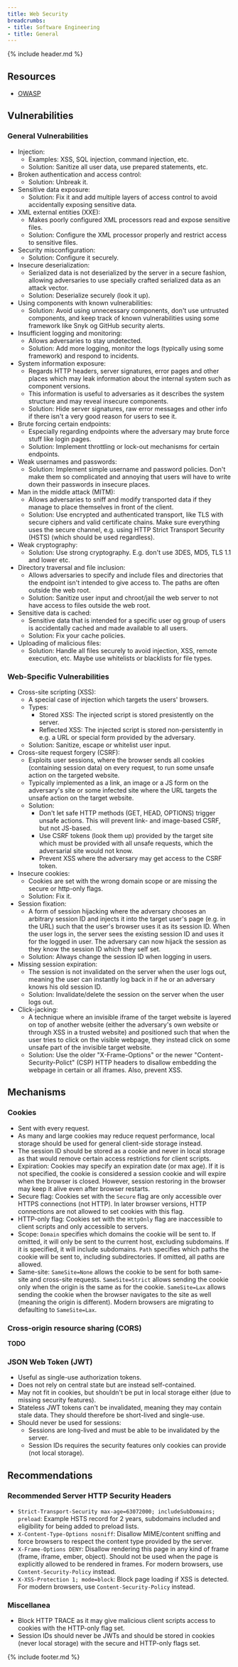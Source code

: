 ```yaml
---
title: Web Security
breadcrumbs:
- title: Software Engineering
- title: General
---
```

{% include header.md %}

## Resources

- [OWASP](https://owasp.org/)

## Vulnerabilities

### General Vulnerabilities

- Injection:
    - Examples: XSS, SQL injection, command injection, etc.
    - Solution: Sanitize all user data, use prepared statements, etc.
- Broken authentication and access control:
    - Solution: Unbreak it.
- Sensitive data exposure:
    - Solution: Fix it and add multiple layers of access control to avoid accidentally exposing sensitive data.
- XML external entities (XXE):
    - Makes poorly configured XML processors read and expose sensitive files.
    - Solution: Configure the XML processor properly and restrict access to sensitive files.
- Security misconfiguration:
    - Solution: Configure it securely.
- Insecure deserialization:
    - Serialized data is not deserialized by the server in a secure fashion, allowing adversaries to use specially crafted serialized data as an attack vector.
    - Solution: Deserialize securely (look it up).
- Using components with known vulnerabilities:
    - Solution: Avoid using unnecessary components, don't use untrusted components, and keep track of known vulnerabilities using some framework like Snyk og GitHub security alerts.
- Insufficient logging and monitoring:
    - Allows adversaries to stay undetected.
    - Solution: Add more logging, monitor the logs (typically using some framework) and respond to incidents.
- System information exposure:
    - Regards HTTP headers, server signatures, error pages and other places which may leak information about the internal system such as component versions.
    - This information is useful to adversaries as it describes the system structure and may reveal insecure components.
    - Solution: Hide server signatures, raw error messages and other info if there isn't a very good reason for users to see it.
- Brute forcing certain endpoints:
    - Especially regarding endpoints where the adversary may brute force stuff like login pages.
    - Solution: Implement throttling or lock-out mechanisms for certain endpoints.
- Weak usernames and passwords:
    - Solution: Implement simple username and password policies. Don't make them so complicated and annoying that users will have to write down their passwords in insecure places.
- Man in the middle attack (MITM):
    - Allows adversaries to sniff and modify transported data if they manage to place themselves in front of the client.
    - Solution: Use encrypted and authenticated transport, like TLS with secure ciphers and valid certificate chains. Make sure everything uses the secure channel, e.g. using HTTP Strict Transport Security (HSTS) (which should be used regardless).
- Weak cryptography:
    - Solution: Use strong cryptography. E.g. don't use 3DES, MD5, TLS 1.1 and lower etc.
- Directory traversal and file inclusion:
    - Allows adversaries to specify and include files and directories that the endpoint isn't intended to give access to. The paths are often outside the web root.
    - Solution: Sanitize user input and chroot/jail the web server to not have access to files outside the web root.
- Sensitive data is cached:
    - Sensitive data that is intended for a specific user og group of users is accidentally cached and made available to all users.
    - Solution: Fix your cache policies.
- Uploading of malicious files:
    - Solution: Handle all files securely to avoid injection, XSS, remote execution, etc. Maybe use whitelists or blacklists for file types.

### Web-Specific Vulnerabilities

- Cross-site scripting (XSS):
    - A special case of injection which targets the users' browsers.
    - Types:
        - Stored XSS: The injected script is stored presistently on the server.
        - Reflected XSS: The injected script is stored non-persistently in e.g. a URL or special form provided by the adversary.
    - Solution: Sanitize, escape or whitelist user input.
- Cross-site request forgery (CSRF):
    - Exploits user sessions, where the browser sends all cookies (containing session data) on every request, to run some unsafe action on the targeted website.
    - Typically implemented as a link, an image or a JS form on the adversary's site or some infected site where the URL targets the unsafe action on the target website.
    - Solution:
        - Don't let safe HTTP methods (GET, HEAD, OPTIONS) trigger unsafe actions. This will prevent link- and image-based CSRF, but not JS-based.
        - Use CSRF tokens (look them up) provided by the target site which must be provided with all unsafe requests, which the adversarial site would not know.
        - Prevent XSS where the adversary may get access to the CSRF token.
- Insecure cookies:
    - Cookies are set with the wrong domain scope or are missing the secure or http-only flags.
    - Solution: Fix it.
- Session fixation:
    - A form of session hijacking where the adversary chooses an arbitrary session ID and injects it into the target user's page (e.g. in the URL) such that the user's browser uses it as its session ID. When the user logs in, the server sees the existing session ID and uses it for the logged in user. The adversary can now hijack the session as they know the session ID which they self set.
    - Solution: Always change the session ID when logging in users.
- Missing session expiration:
    - The session is not invalidated on the server when the user logs out, meaning the user can instantly log back in if he or an adversary knows his old session ID.
    - Solution: Invalidate/delete the session on the server when the user logs out.
- Click-jacking:
    - A technique where an invisible iframe of the target website is layered on top of another website (either the adversary's own website or through XSS in a trusted website) and positioned such that when the user tries to click on the visible webpage, they instead click on some unsafe part of the invisible target website.
    - Solution: Use the older "X-Frame-Options" or the newer "Content-Security-Polict" (CSP) HTTP headers to disallow embedding the webpage in certain or all iframes. Also, prevent XSS.

## Mechanisms

### Cookies

- Sent with every request.
- As many and large cookies may reduce request performance, local storage should be used for general client-side storage instead.
- The session ID should be stored as a cookie and never in local storage as that would remove certain access restrictions for client scripts.
- Expiration: Cookies may specify an expiration date (or max age). If it is not specified, the cookie is considered a session cookie and will expire when the browser is closed. However, session restoring in the browser may keep it alive even after browser restarts.
- Secure flag: Cookies set with the `Secure` flag are only accessible over HTTPS connections (not HTTP). In later browser versions, HTTP connections are not allowed to set cookies with this flag.
- HTTP-only flag: Cookies set with the `HttpOnly` flag are inaccessible to client scripts and only accessible to servers.
- Scope: `Domain` specifies which domains the cookie will be sent to. If omitted, it will only be sent to the current host, excluding subdomains. If it is specified, it will include subdomains. `Path` specifies which paths the cookie will be sent to, including subdirectories. If omitted, all paths are allowed.
- Same-site: `SameSite=None` allows the cookie to be sent for both same-site and cross-site requests. `SameSite=Strict` allows sending the cookie only when the origin is the same as for the cookie. `SameSite=Lax` allows sending the cookie when the browser navigates to the site as well (meaning the origin is different). Modern browsers are migrating to defaulting to `SameSite=Lax`.

### Cross-origin resource sharing (CORS)

**TODO**

### JSON Web Token (JWT)

- Useful as single-use authorization tokens.
- Does not rely on central state but are instead self-contained.
- May not fit in cookies, but shouldn't be put in local storage either (due to missing security features).
- Stateless JWT tokens can't be invalidated, meaning they may contain stale data. They should therefore be short-lived and single-use.
- Should never be used for sessions:
    - Sessions are long-lived and must be able to be invalidated by the server.
    - Session IDs requires the security features only cookies can provide (not local storage).

## Recommendations

### Recommended Server HTTP Security Headers

- `Strict-Transport-Security max-age=63072000; includeSubDomains; preload`: Example HSTS record for 2 years, subdomains included and eligibility for being added to preload lists.
- `X-Content-Type-Options nosniff`: Disallow MIME/content sniffing and force browsers to respect the content type provided by the server.
- `X-Frame-Options DENY`: Disallow rendering this page in any kind of frame (frame, iframe, ember, object). Should not be used when the page is explicitly allowed to be rendered in frames. For modern browsers, use `Content-Security-Policy` instead.
- `X-XSS-Protection 1; mode=block`: Block page loading if XSS is detected. For modern browsers, use `Content-Security-Policy` instead.

### Miscellanea

- Block HTTP TRACE as it may give malicious client scripts access to cookies with the HTTP-only flag set.
- Session IDs should never be JWTs and should be stored in cookies (never local storage) with the secure and HTTP-only flags set.

{% include footer.md %}
